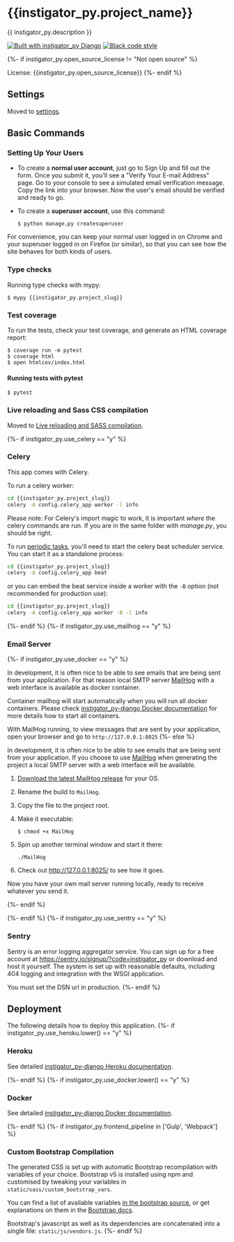 # {{instigator_py.project_name}}

{{ instigator_py.description }}

[![Built with instigator_py Django](https://img.shields.io/badge/built%20with-instigator_py%20Django-ff69b4.svg?logo=instigator_py)](https://github.com/instigator_py/instigator_py-django/)
[![Black code style](https://img.shields.io/badge/code%20style-black-000000.svg)](https://github.com/ambv/black)

{%- if instigator_py.open_source_license != "Not open source" %}

License: {{instigator_py.open_source_license}}
{%- endif %}

## Settings

Moved to [settings](http://instigator_py-django.readthedocs.io/en/latest/settings.html).

## Basic Commands

### Setting Up Your Users

- To create a **normal user account**, just go to Sign Up and fill out the form. Once you submit it, you'll see a "Verify Your E-mail Address" page. Go to your console to see a simulated email verification message. Copy the link into your browser. Now the user's email should be verified and ready to go.

- To create a **superuser account**, use this command:

      $ python manage.py createsuperuser

For convenience, you can keep your normal user logged in on Chrome and your superuser logged in on Firefox (or similar), so that you can see how the site behaves for both kinds of users.

### Type checks

Running type checks with mypy:

    $ mypy {{instigator_py.project_slug}}

### Test coverage

To run the tests, check your test coverage, and generate an HTML coverage report:

    $ coverage run -m pytest
    $ coverage html
    $ open htmlcov/index.html

#### Running tests with pytest

    $ pytest

### Live reloading and Sass CSS compilation

Moved to [Live reloading and SASS compilation](https://instigator_py-django.readthedocs.io/en/latest/developing-locally.html#sass-compilation-live-reloading).

{%- if instigator_py.use_celery == "y" %}

### Celery

This app comes with Celery.

To run a celery worker:

```bash
cd {{instigator_py.project_slug}}
celery -A config.celery_app worker -l info
```

Please note: For Celery's import magic to work, it is important _where_ the celery commands are run. If you are in the same folder with _manage.py_, you should be right.

To run [periodic tasks](https://docs.celeryq.dev/en/stable/userguide/periodic-tasks.html), you'll need to start the celery beat scheduler service. You can start it as a standalone process:

```bash
cd {{instigator_py.project_slug}}
celery -A config.celery_app beat
```

or you can embed the beat service inside a worker with the `-B` option (not recommended for production use):

```bash
cd {{instigator_py.project_slug}}
celery -A config.celery_app worker -B -l info
```

{%- endif %}
{%- if instigator_py.use_mailhog == "y" %}

### Email Server

{%- if instigator_py.use_docker == "y" %}

In development, it is often nice to be able to see emails that are being sent from your application. For that reason local SMTP server [MailHog](https://github.com/mailhog/MailHog) with a web interface is available as docker container.

Container mailhog will start automatically when you will run all docker containers.
Please check [instigator_py-django Docker documentation](http://instigator_py-django.readthedocs.io/en/latest/deployment-with-docker.html) for more details how to start all containers.

With MailHog running, to view messages that are sent by your application, open your browser and go to `http://127.0.0.1:8025`
{%- else %}

In development, it is often nice to be able to see emails that are being sent from your application. If you choose to use [MailHog](https://github.com/mailhog/MailHog) when generating the project a local SMTP server with a web interface will be available.

1.  [Download the latest MailHog release](https://github.com/mailhog/MailHog/releases) for your OS.

2.  Rename the build to `MailHog`.

3.  Copy the file to the project root.

4.  Make it executable:

        $ chmod +x MailHog

5.  Spin up another terminal window and start it there:

        ./MailHog

6.  Check out <http://127.0.0.1:8025/> to see how it goes.

Now you have your own mail server running locally, ready to receive whatever you send it.

{%- endif %}

{%- endif %}
{%- if instigator_py.use_sentry == "y" %}

### Sentry

Sentry is an error logging aggregator service. You can sign up for a free account at <https://sentry.io/signup/?code=instigator_py> or download and host it yourself.
The system is set up with reasonable defaults, including 404 logging and integration with the WSGI application.

You must set the DSN url in production.
{%- endif %}

## Deployment

The following details how to deploy this application.
{%- if instigator_py.use_heroku.lower() == "y" %}

### Heroku

See detailed [instigator_py-django Heroku documentation](http://instigator_py-django.readthedocs.io/en/latest/deployment-on-heroku.html).

{%- endif %}
{%- if instigator_py.use_docker.lower() == "y" %}

### Docker

See detailed [instigator_py-django Docker documentation](http://instigator_py-django.readthedocs.io/en/latest/deployment-with-docker.html).

{%- endif %}
{%- if instigator_py.frontend_pipeline in ['Gulp', 'Webpack'] %}

### Custom Bootstrap Compilation

The generated CSS is set up with automatic Bootstrap recompilation with variables of your choice.
Bootstrap v5 is installed using npm and customised by tweaking your variables in `static/sass/custom_bootstrap_vars`.

You can find a list of available variables [in the bootstrap source](https://github.com/twbs/bootstrap/blob/v5.1.3/scss/_variables.scss), or get explanations on them in the [Bootstrap docs](https://getbootstrap.com/docs/5.1/customize/sass/).

Bootstrap's javascript as well as its dependencies are concatenated into a single file: `static/js/vendors.js`.
{%- endif %}
